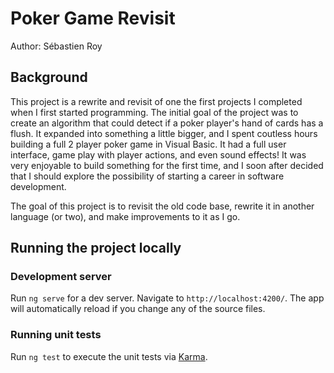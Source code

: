 # Poker Game Revisit

Author: Sébastien Roy

## Background

This project is a rewrite and revisit of one the first projects I completed when I first started programming. The initial goal of the project was to create an algorithm that could detect if a poker player's hand of cards has a flush. It expanded into something a little bigger, and I spent coutless hours building a full 2 player poker game in Visual Basic. It had a full user interface, game play with player actions, and even sound effects! It was very enjoyable to build something for the first time, and I soon after decided that I should explore the possibility of starting a career in software development.

The goal of this project is to revisit the old code base, rewrite it in another language (or two), and make improvements to it as I go.

## Running the project locally

### Development server

Run `ng serve` for a dev server. Navigate to `http://localhost:4200/`. The app will automatically reload if you change any of the source files.

### Running unit tests

Run `ng test` to execute the unit tests via [Karma](https://karma-runner.github.io).
